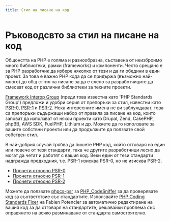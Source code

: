 ```yaml
---
title: Стил на писане на код
---
```


# Ръководсвто за стил на писане на код

Общонстта на PHP е голяма и разнообразна, съставена от неизброимо много библиотеки, рамки (frameworks) и компоненти.
Често срещано е за PHP разработчик да избере няколко от тези и да ги обедини в един проект. За това  e важно PHP кода
да се придържа (възможно най-много) до общ сттил на писане за да е слено за разработчиците да смесват код от различни
библиотеки за техните проекти.

[Framework Interop Group][fig] (преди това известна като 'PHP Standards Group') предложи и удобри серия от препоръки 
за стил, известни като [PSR-0][psr0], [PSR-1][psr1] и [PSR-2][psr2]. Нека интересните имена не ви заблуждават, това са
препоръки съдържащи набор от правила за писане на код, които заповат да използват от някои проекти като Drupal, Zend,
CakePHP, phpBB, AWS SDK, FuelPHP, Lithium и др. Можете да го използвате за вашите собствни проекти или да продължите да
ползвате свой собствен стил.

В най-добрия случай трябва да пишете PHP код, който отговаря на един или повече от тези стандарти, така че другите
разработчици лесно да могат да четат и работят с вашия код. Веки един от тези стандарти надгражда предходния,
т.е. PSR-1 изисква PSR-0, но не изисква PSR-2.

* [Прочети относно PSR-0][psr0]
* [Прочети относно PSR-1][psr1]
* [Прочети относно PSR-2][psr2]

Можете да ползвате [phpcs-psr][phpcs-psr] за [PHP_CodeSniffer][phpcs] за да проверявате код за съответствие със стандартите.
Използвайте [PHP Coding Standards Fixer][phpcsfixer] на Fabien Potencier за автоматично редактиране на вашия код за да отговаря
на стандартите, решавайки проблема със оправянето на всяко разминаване от стандарта самостоятелно.

[fig]: http://www.php-fig.org/
[psr0]: https://github.com/php-fig/fig-standards/blob/master/accepted/PSR-0.md
[psr1]: https://github.com/php-fig/fig-standards/blob/master/accepted/PSR-1-basic-coding-standard.md
[psr2]: https://github.com/php-fig/fig-standards/blob/master/accepted/PSR-2-coding-style-guide.md
[phpcs]: http://pear.php.net/package/PHP_CodeSniffer/
[phpcs-psr]: https://github.com/klaussilveira/phpcs-psr
[phpcsfixer]: http://cs.sensiolabs.org/
